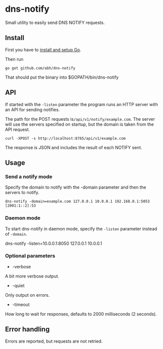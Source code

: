 # dns-notify

Small utility to easily send DNS NOTIFY requests.

## Install

First you have to [install and setup Go](http://golang.org/doc/install).

Then run

	go get github.com/abh/dns-notify

That should put the binary into $GOPATH/bin/dns-notify

## API

If started with the `-listen` parameter the program runs an HTTP server with an API
for sending notifies.

The path for the POST requests is`/api/v1/notify/example.com`. The server will use the
servers specified on startup, but the domain is taken from the API request.

    curl -XPOST -s http://localhost:8765/api/v1/example.com

The response is JSON and includes the result of each NOTIFY sent.

## Usage


### Send a notify mode

Specify the domain to notify with the -domain parameter and then the servers to notify.

    dns-notify -domain=example.com 127.0.0.1 10.0.0.1 192.168.0.1:5053 [2001:1::2]:53

### Daemon mode

To start dns-notify in daemon mode, specify the `-listen` parameter
instead of `-domain`.

   dns-notify -listen=10.0.0.1:8050 127.0.0.1 10.0.0.1

### Optional parameters

* -verbose

A bit more verbose output.

* -quiet

Only output on errors.

* -timeout

How long to wait for responses, defaults to 2000 milliseconds (2 seconds).

## Error handling

Errors are reported, but requests are not retried.
